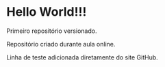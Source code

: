 # Hello World!!!
 Primeiro repositório versionado.

 Repositório criado durante aula online.


Linha de teste adicionada diretamente do site GitHub.
